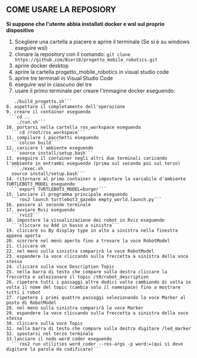 ## COME USARE LA REPOSIORY

**Si suppone che l'utente abbia installati docker e wsl sul proprio dispositivo**

1. Scegliere una cartella a piacere e aprire il terminale (Se si è su windows eseguire wsl)
2. clonare la repository con il comando:
  ```git clone https://github.com/Bier18/progetto_mobile_robotics.git```
3. aprire docker desktop
4. aprire la cartella progetto_mobile_robotics  in visual studio code
5. aprire tre terminali in Visual Studio Code
6. eseguire wsl in ciascuno dei tre
7. usare il primo terminale per creare l'immagine docker eseguendo:
  ```cd ./docker_ws
     ./build_progetto.sh```
8. aspettare il completamento dell'operazione
9. creare il container eseguendo
   ```cd ..
      ./run.sh```
10. portarsi nella cartella ros_workspace eseguendo
    ```cd /root/ros_workspace```
11. compilare i pacchetti eseguendo
    ```colcon build```
12. caricare l'ambiente eseguendo
    ```source install/setup.bash```
13. eseguire il container negli altri due terminali caricando l'ambiente in entrambi eseguendo (prima sul secondo poi sul terzo)
    ```./exec.sh
    source install/setup.bash```
14. ritornare al primo container e impostare la variabile d'ambiente TURTLEBOT3_MODEL eseguendo
    ```export TURTLEBOT3_MODEL=burger```
15. lanciare il programma principale eseguendo
    ```ros2 launch turtlebot3_gazebo empty_world.launch.py```
16. passare al secondo terminale
17. avviare Rviz eseguendo
    ```rviz2```
18. impostare la visualizzazione dei robot in Rviz eseguendo
    ```cliccare su Add in basso a sinistra```
19. cliccare su By display type in alto a sinistra nella finestra appena aperta
20. scorrere nel menù aperto fino a trovare la voce RobotModel
21. cliccare ok
22. nel menù sulla sinistra comparirà la voce RobotModel
23. espandere la voce cliccando sulla freccetta a sinistra della voce stessa
24. cliccare sulla voce Description Topic
25. nella barra di testo che compare sulla destra cliccare la freccetta e selezionare il topic /t0/robot_description
26. ripetere tutti i passaggi altre dodici volte cambiando di volta in volta il nome del topic (cambia solo il namespace) fino a mostrare tutti i robot
27. ripetere i primi quattro passaggi selezionando la voce Marker al posto di RobotModel
28. nel menù sulla sinistra comparirà la voce Marker
29. espandere la voce cliccando sulla freccetta a sinistra della voce stessa
30. cliccare sulla voce Topic
31. nella barra di testo che compare sulla destra digitare /led_marker
32. spostarsi nel terzo terminale
33.lanciare il nodo word coder eseguendo
    ```ros2 run utilities word_coder --ros-args -p word:=(qui si deve digitare la parola da codificare)```
